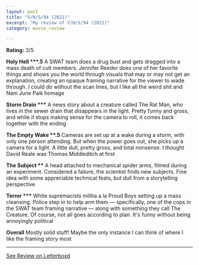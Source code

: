 ```yaml
---
layout: post
title: "V/H/S/94 (2021)"
excerpt: "My review of V/H/S/94 (2021)"
category: movie_review

---
```


**Rating:** 3/5

<b>Holy Hell ***.5</b>
A SWAT team does a drug bust and gets dragged into a mass death of cult members. Jennifer Reeder does one of her favorite things and shows you the world through visuals that may or may not get an explanation, creating an opaque framing narrative for the viewer to wade through. I could do without the scan lines, but I like all the weird shit and Nam June Paik homage

<b>Storm Drain ***</b>
A news story about a creature called The Rat Man, who lives in the sewer drain that disappears in the light. Pretty funny and gross, and while it stops making sense for the camera to roll, it comes back together with the ending

<b>The Empty Wake **.5</b>
Cameras are set up at a wake during a storm, with only one person attending. But when the power goes out, she picks up a camera for a light. A little dull, pretty gross, and total nonsense. I thought David Reale was Thomas Middleditch at first

<b>The Subject **</b>
A head attached to mechanical spider arms, filmed during an experiment. Considered a failure, the scientist finds new subjects. Fine idea with some appreciable technical feats, but dull from a storytelling perspective

<b>Terror ***</b>
White supremacists militia a la Proud Boys setting up a mass cleansing. Police step in to help arm them — specifically, one of the cops in the SWAT team framing narrative — along with something they call The Creature. Of course, not all goes according to plan. It's funny without being annoyingly political

<b>Overall</b>
Mostly solid stuff! Maybe the only instance I can think of where I like the framing story most

<hr>

[See Review on Letterboxd](https://boxd.it/4KqqY5)
